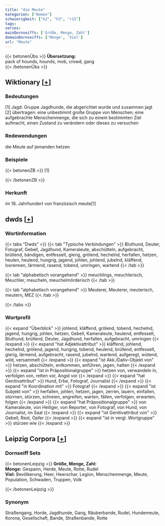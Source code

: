 ```yaml
---
title: "die Meute"
kategorien: ["Nomen"]
schwierigkeit: ["k2", "h3", "r15"]
tags:
series:
mainDornseiffs: ['Größe, Menge, Zahl']
domainDornseiffs: ['Menge', 'Viel']
url: "Meute"
---
```


{{< betonenÜbs >}}
**Übersetzung:**  
pack of hounds, hounds, mob, crowd, gang  
{{< /betonenÜbs >}}

## Wiktionary [[+](https://de.wiktionary.org/wiki/Meute)]

### Bedeutungen
[1] Jagd: Gruppe Jagdhunde, die abgerichtet wurde und zusammen jagt  
[2] übertragen: eine unbestimmt große Gruppe von Menschen; eine aufgebrachte Menschenmenge, die sich zu einem bestimmten Ziel aufmacht, einen Zustand zu verändern oder dieses zu versuchen  

### Redewendungen
die Meute auf jemanden hetzen  

### Beispiele
{{< betonenZB >}}
[1]  

{{< /betonenZB >}}
### Herkunft
im 18. Jahrhundert von französisch meute[1]  



## dwds [[+](https://www.dwds.de/wb/Meute)]

### Wortinformation
{{< tabs "Dwds" >}}
{{< tab "Typische Verbindungen" >}}
Bluthund, Deuter, Fotograf, Gebell, Jagdhund, Kameraleute, abschütteln, aufgebracht, brüllend, bändigen, entfesselt, gierig, grölend, hechelnd, herfallen, hetzen, heulen, heulend, hungrig, jagend, johlen, johlend, jubelnd, kläffend, losrennen, lärmend, rasend, tobend, umringen, wartend
{{< /tab >}}

{{< tab "alphabetisch vorangehend" >}}
meuchlings, meuchlerisch, Meuchler, meucheln, meuchelmörderisch
{{< /tab >}}

{{< tab "alphabetisch vorangehend" >}}
Meuterei, Meuterer, meuterisch, meutern, MEZ
{{< /tab >}}

{{< /tabs >}}

### Wortprofil
{{< expand "Überblick" >}} johlend, kläffend, grölend, tobend, hechelnd, jagend, hungrig, johlen, hetzen, Gebell, Kameraleute, heulend, entfesselt, Bluthund, brüllend, Deuter, Jagdhund, herfallen, aufgebracht, umringen {{< /expand >}}
{{< expand "hat Adjektivattribut" >}} kläffend, johlend, hechelnd, grölend, jagend, hungrig, tobend, heulend, brüllend, entfesselt, gierig, lärmend, aufgebracht, rasend, jubelnd, wartend, aufgeregt, wütend, wild, versammelt {{< /expand >}}
{{< expand "ist Akk./Dativ-Objekt von" >}} hetzen, abschütteln, entkommen, anführen, jagen, halten {{< /expand >}}
{{< expand "ist in Präpositionalgruppe" >}} hetzen von, verwandeln in, verfolgen von, retten vor, Angst vor {{< /expand >}}
{{< expand "hat Genitivattribut" >}} Hund, Erbe, Fotograf, Journalist {{< /expand >}}
{{< expand "in Koordination mit" >}} Fotograf {{< /expand >}}
{{< expand "ist Subjekt von" >}} herfallen, johlen, hetzen, jagen, zerren, lauern, einfallen, stürmen, stürzen, schreien, angreifen, warten, fällen, verfolgen, erwarten, folgen {{< /expand >}}
{{< expand "hat Präpositionalgruppe" >}} von Kameraleute, von Heiliger, von Reporter, von Fotograf, von Hund, von Journalist, im Saal {{< /expand >}}
{{< expand "ist Genitivattribut von" >}} Gebell, Rest, Opfer {{< /expand >}}
{{< expand "ist in vergl. Wortgruppe" >}} stürzen wie {{< /expand >}}

## Leipzig Corpora [[+](https://corpora.uni-leipzig.de/en/res?word=Meute&corpusId=deu_newscrawl-public_2018)]

### Dornseiff Sets
{{< betonenLeipzig >}}
**Größe, Menge, Zahl:**  
**Menge:** Gespann, Herde, Meute, Rotte, Rudel  
**Viel:** Bevölkerung, Heer, Heerschar, Legion, Menschenmenge, Meute, Population, Schwaden, Truppen, Volk  

{{< /betonenLeipzig >}}

### Synonym
Straßengang, Horde, Jagdhunde, Gang, Räuberbande, Rudel, Hundemeute, Korona, Gesellschaft, Bande, Straßenbande, Rotte

